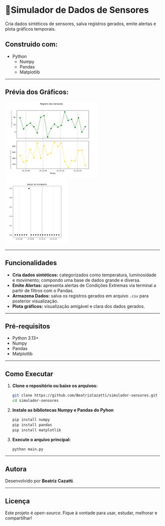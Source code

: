 # 🧮Simulador de Dados de Sensores
Cria dados sintéticos de sensores, salva registros gerados, emite alertas e plota gráficos temporais.

## Construido com:
- Python
  - Numpy
  - Pandas
  - Matplotlib

---

## Prévia dos Gráficos:
  <img src="https://github.com/BeatrizCazatti/simulador-sensores/blob/main/Figure_1.png" width=60%>
  <img src="https://github.com/BeatrizCazatti/simulador-sensores/blob/main/Figure_2.png" width=40%>


---

## Funcionalidades
- **Cria dados sintéticos:** categorizados como temperatura, luminosidade e movimento; compondo uma base de dados grande e diversa.
- **Emite Alertas:** apresenta alertas de Condições Extremas via terminal a partir de filtros com o Pandas.
- **Armazena Dados:** salva os registros gerados em arquivo `.csv` para posterior visualização.
- **Plota gráficos:** visualização amigável e clara dos dados gerados.

---

## Pré-requisitos
- Python 3.13+
- Numpy
- Pandas
- Matplotlib
  
---

## Como Executar
1. **Clone o repositório ou baixe os arquivos:**
   ```bash
   git clone https://github.com/BeatrizCazatti/simulador-sensores.git
   cd simulador-sensores
   ```
   
2. **Instale as bibliotecas Numpy e Pandas do Pyhon**
   ```bash
   pip install numpy
   pip install pandas
   pip install matplotlib
   ```
   
3. **Execute o arquivo principal:**
   ```bash
   python main.py
   ```

---

## Autora
Desenvolvido por **Beatriz Cazatti**.

---

## Licença
Este projeto é *open-source*. Fique à vontade para usar, estudar, melhorar e compartilhar!
